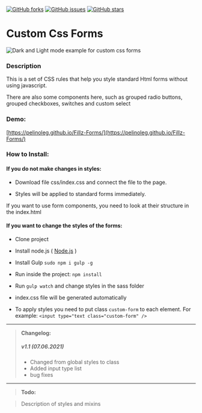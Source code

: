 [![GitHub forks](https://img.shields.io/github/forks/pelinoleg/Fillz-Forms.svg)](https://github.com/pelinoleg/Fillz-Forms/network)
[![GitHub issues](https://img.shields.io/github/issues/pelinoleg/Fillz-Forms.svg)](https://github.com/pelinoleg/Fillz-Forms/issues)
[![GitHub stars](https://img.shields.io/github/stars/pelinoleg/Fillz-Forms.svg)](https://github.com/pelinoleg/Fillz-Forms/stargazers)
# Custom Css Forms

![Dark and Light mode example for custom css forms](https://github.com/pelinoleg/Fillz-Forms/blob/master/custom_forms_demo.jpg)

### Description

This is a set of CSS rules that help you style standard Html forms without using javascript.

There are also some components here, such as grouped radio buttons, grouped checkboxes, switches and custom select

### Demo:

[https://pelinoleg.github.io/Fillz-Forms/](https://pelinoleg.github.io/Fillz-Forms/)

### How to Install:

#### If you do not make changes in styles:

- Download file css/index.css and connect the file to the page.

- Styles will be applied to standard forms immediately.

If you want to use form components, you need to look at their structure in the index.html

#### If you want to change the styles of the forms:

- Clone project

- Install node.js ( [Node.js](https://nodejs.org/en/) )

- Install Gulp `sudo npm i gulp -g`

- Run inside the project: `npm install`

- Run `gulp watch` and change styles in the sass folder

- index.css file will be generated automatically
- To apply styles you need to put class `custom-form` to each element. For example: `<input type="text class="custom-form" />`

---

> **Changelog:**
>
> ##### v1.1 (07.06.2021)
>
> - Changed from global styles to class
> - Added input type list
> - bug fixes

---

> **Todo:**

> Description of styles and mixins
